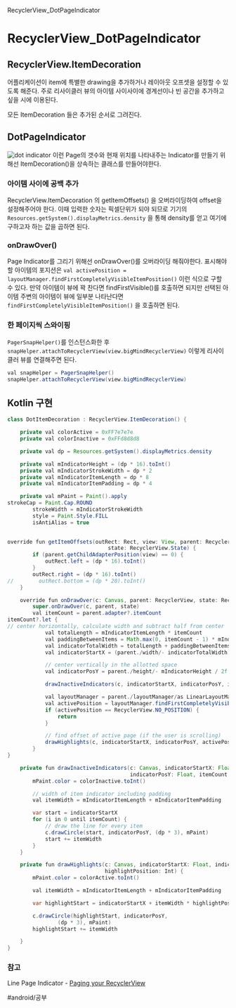 RecyclerView_DotPageIndicator

# RecyclerView_DotPageIndicator
## RecyclerView.ItemDecoration
어플리케이션이 item에 특별한 drawing을 추가하거나 레이아웃 오프셋을 설정할 수 있도록 해준다. 주로 리사이클러 뷰의 아이템 사이사이에 경계선이나 빈 공간을 추가하고 싶을 시에 이용된다.

모든 ItemDecoration 들은 추가된 순서로 그려진다.

## DotPageIndicator
![dot indicator](https://i.stack.imgur.com/jg9SL.png)
이런 Page의 갯수와 현재 위치를 나타내주는 Indicator를 만들기 위해선 ItemDecoration()을 상속하는 클래스를 만들어야한다.


### 아이템 사이에 공백 추가
RecyclerView.ItemDecoration 의 getItemOffsets() 을 오버라이딩하여 offset을 설정해주어야 한다. 이때 입력한 숫자는 픽셀단위가 되야 되므로 기기의`Resources.getSystem().displayMetrics.density` 을 통해 density를 얻고 여기에 구하고자 하는 값을 곱하면 된다. 


### onDrawOver()
Page Indicator를 그리기 위해선 onDrawOver()를 오버라이딩 해줘야한다.  표시해야할 아이템의 포지션은 `val activePosition = layoutManager.findFirstCompletelyVisibleItemPosition()` 이런 식으로 구할 수 있다. 만약 아이템이 뷰에 꽉 찬다면 findFirstVisible()를 호출하면 되지만 선택된 아이템 주변의 아이템이 뷰에 일부분 나타난다면 `findFirstCompletelyVisibleItemPosition()` 을 호출하면 된다.


### 한 페이지씩 스와이핑
`PagerSnapHelper()`를 인스턴스화한 후`snapHelper.attachToRecyclerView(view.bigMindRecyclerView)` 
이렇게 리사이클러 뷰를 연결해주면 된다.

```java
val snapHelper = PagerSnapHelper()
snapHelper.attachToRecyclerView(view.bigMindRecyclerView)
```


## Kotlin 구현
```java
class DotItemDecoration : RecyclerView.ItemDecoration() {

    private val colorActive = 0xFF7e7e7e
    private val colorInactive = 0xFFd8d8d8

    private val dp = Resources.getSystem().displayMetrics.density

    private val mIndicatorHeight = (dp * 16).toInt()
    private val mIndicatorStrokeWidth = dp * 2
    private val mIndicatorItemLength = dp * 8
    private val mIndicatorItemPadding = dp * 4

    private val mPaint = Paint().apply
strokeCap = Paint.Cap.ROUND
        strokeWidth = mIndicatorStrokeWidth
        style = Paint.Style.FILL
        isAntiAlias = true
    

override fun getItemOffsets(outRect: Rect, view: View, parent: RecyclerView,
                                state: RecyclerView.State) {
        if (parent.getChildAdapterPosition(view) == 0) {
            outRect.left = (dp * 16).toInt()
        }
        outRect.right = (dp * 16).toInt()
//        outRect.bottom = (dp * 20).toInt()
    }

    override fun onDrawOver(c: Canvas, parent: RecyclerView, state: RecyclerView.State) {
        super.onDrawOver(c, parent, state)
        val itemCount = parent.adapter?.itemCount
itemCount?.let {
// center horizontally, calculate width and subtract half from center
            val totalLength = mIndicatorItemLength * itemCount
            val paddingBetweenItems = Math.max(0, itemCount - 1) * mIndicatorItemPadding
            val indicatorTotalWidth = totalLength + paddingBetweenItems
            val indicatorStartX = (parent./width/- indicatorTotalWidth) / 2f

            // center vertically in the allotted space
            val indicatorPosY = parent./height/- mIndicatorHeight / 2f

            drawInactiveIndicators(c, indicatorStartX, indicatorPosY, itemCount)

            val layoutManager = parent./layoutManager/as LinearLayoutManager
            val activePosition = layoutManager.findFirstCompletelyVisibleItemPosition()
            if (activePosition == RecyclerView.NO_POSITION) {
                return
            }

            // find offset of active page (if the user is scrolling)
            drawHighlights(c, indicatorStartX, indicatorPosY, activePosition)
        }
}

    private fun drawInactiveIndicators(c: Canvas, indicatorStartX: Float,
                                       indicatorPosY: Float, itemCount: Int) {
        mPaint.color = colorInactive.toInt()

        // width of item indicator including padding
        val itemWidth = mIndicatorItemLength + mIndicatorItemPadding

        var start = indicatorStartX
        for (i in 0 until itemCount) {
            // draw the line for every item
            c.drawCircle(start, indicatorPosY, (dp * 3), mPaint)
            start += itemWidth
        }
    }

    private fun drawHighlights(c: Canvas, indicatorStartX: Float, indicatorPosY: Float,
                               highlightPosition: Int) {
        mPaint.color = colorActive.toInt()

        val itemWidth = mIndicatorItemLength + mIndicatorItemPadding

        var highlightStart = indicatorStartX + itemWidth * highlightPosition

        c.drawCircle(highlightStart, indicatorPosY,
                (dp * 3), mPaint)
        highlightStart += itemWidth

    }
}

```


### 참고
Line Page Indicator - [Paging your RecyclerView](https://blog.davidmedenjak.com/android/2017/06/24/viewpager-recyclerview.html)



#android/공부